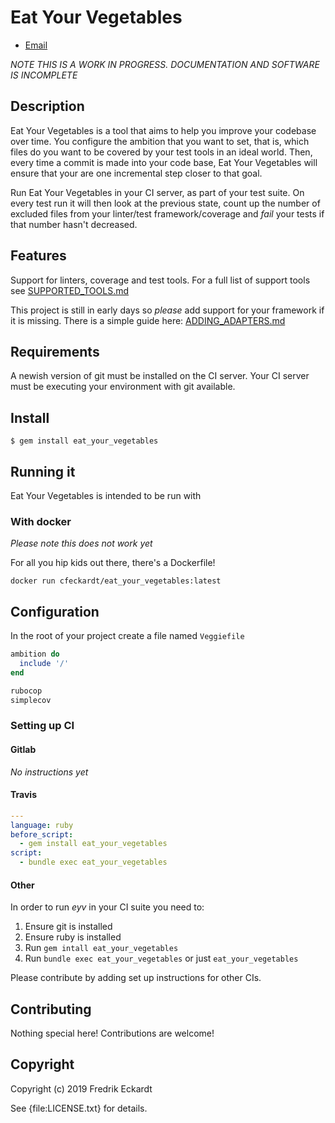 # Eat Your Vegetables

* [Email](mailto:cfeckardt@gmail.com)

_NOTE THIS IS A WORK IN PROGRESS. DOCUMENTATION AND SOFTWARE IS INCOMPLETE_

## Description
Eat Your Vegetables is a tool that aims to help you improve your codebase over
time. You configure the ambition that you want to set, that is, which files do
you want to be covered by your test tools in an ideal world. Then, every time a
commit is made into your code base, Eat Your Vegetables will ensure that your
are one incremental step closer to that goal.

Run Eat Your Vegetables in your CI server, as part of your test suite. On every
test run it will then look at the previous state, count up the number of
excluded files from your linter/test framework/coverage and _fail_ your tests if
that number hasn't decreased.

## Features
Support for linters, coverage and test tools. For a full list of support tools
see [SUPPORTED_TOOLS.md](docs/SUPPORTED_TOOLS.md)

This project is still in early days so _please_ add support for your framework
if it is missing. There is a simple guide here: [ADDING_ADAPTERS.md](docs/ADDING_ADAPTERS.md)

## Requirements

A newish version of git must be installed on the CI server. Your CI server must
be executing your environment with git available.

## Install

    $ gem install eat_your_vegetables

## Running it

Eat Your Vegetables is intended to be run with

### With docker

_Please note this does not work yet_

For all you hip kids out there, there's a Dockerfile!

`docker run cfeckardt/eat_your_vegetables:latest`

## Configuration

In the root of your project create a file named `Veggiefile`

```ruby
ambition do
  include '/'
end

rubocop
simplecov
```

### Setting up CI

#### Gitlab

_No instructions yet_

#### Travis

```yaml
---
language: ruby
before_script:
  - gem install eat_your_vegetables
script:
  - bundle exec eat_your_vegetables

```

#### Other

In order to run _eyv_ in your CI suite you need to:

1. Ensure git is installed
2. Ensure ruby is installed
3. Run `gem intall eat_your_vegetables`
4. Run `bundle exec eat_your_vegetables` or just `eat_your_vegetables`

Please contribute by adding set up instructions for other CIs.



## Contributing

Nothing special here! Contributions are welcome!

## Copyright

Copyright (c) 2019 Fredrik Eckardt

See {file:LICENSE.txt} for details.
